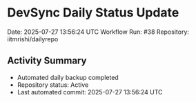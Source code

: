# DevSync Daily Status Update
Date: 2025-07-27 13:56:24 UTC
Workflow Run: #38
Repository: iitmrishi/dailyrepo

## Activity Summary
- Automated daily backup completed
- Repository status: Active
- Last automated commit: 2025-07-27 13:56:24 UTC
